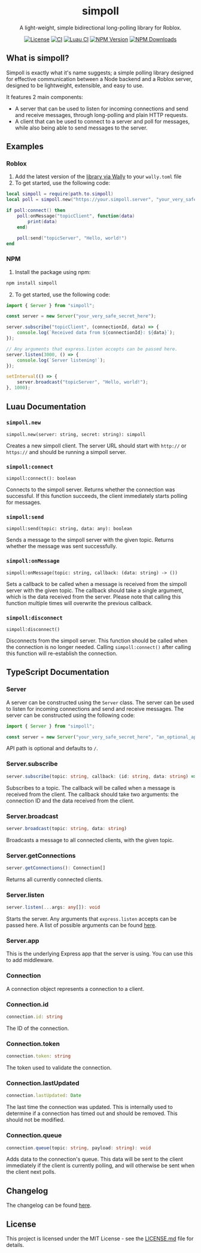 <div align="center">

# simpoll

A light-weight, simple bidirectional long-polling library for Roblox.

[![License](https://img.shields.io/github/license/virtualbutfake/simpoll?style=flat)](https://github.com/VirtualButFake/simpoll/blob/master/LICENSE.md)
[![CI](https://github.com/virtualbutfake/simpoll/actions/workflows/ci.yaml/badge.svg)](https://github.com/virtualbutfake/simpoll/actions)
[![Luau CI](https://github.com/virtualbutfake/simpoll/actions/workflows/luau-ci.yaml/badge.svg)](https://github.com/virtualbutfake/simpoll/actions)
[![NPM Version](https://img.shields.io/npm/v/simpoll)](https://www.npmjs.com/package/simpoll)
[![NPM Downloads](https://img.shields.io/npm/d18m/simpoll)](https://www.npmjs.com/package/simpoll)

</div>

## What is simpoll?

Simpoll is exactly what it's name suggests; a simple polling library designed for effective communication between a Node backend and a Roblox server, designed to be lightweight, extensible, and easy to use.

It features 2 main components:

-   A server that can be used to listen for incoming connections and send and receive messages, through long-polling and plain HTTP requests.
-   A client that can be used to connect to a server and poll for messages, while also being able to send messages to the server.

## Examples

### Roblox

1. Add the latest version of the [library via Wally](https://wally.run/package/virtualbutfake/simpoll) to your `wally.toml` file
2. To get started, use the following code:

```lua
local simpoll = require(path.to.simpoll)
local poll = simpoll.new("https://your.simpoll.server", "your_very_safe_secret_here")

if poll:connect() then
	poll:onMessage("topicClient", function(data)
		print(data)
	end)

	poll:send("topicServer", "Hello, world!")
end
```

### NPM

1. Install the package using npm:

```bash
npm install simpoll
```

2. To get started, use the following code:

```typescript
import { Server } from "simpoll";

const server = new Server("your_very_safe_secret_here");

server.subscribe("topicClient", (connectionId, data) => {
    console.log(`Received data from ${connectionId}: ${data}`);
});

// Any arguments that express.listen accepts can be passed here.
server.listen(3000, () => {
    console.log(`Server listening!`);
});

setInterval(() => {
    server.broadcast("topicServer", "Hello, world!");
}, 1000);
```

## Luau Documentation

### `simpoll.new`

```luau
simpoll.new(server: string, secret: string): simpoll
```

Creates a new simpoll client. The server URL should start with `http://` or `https://` and should be running a simpoll server.

### `simpoll:connect`

```luau
simpoll:connect(): boolean
```

Connects to the simpoll server. Returns whether the connection was successful. If this function succeeds, the client immediately starts polling for messages.

### `simpoll:send`

```luau
simpoll:send(topic: string, data: any): boolean
```

Sends a message to the simpoll server with the given topic. Returns whether the message was sent successfully.

### `simpoll:onMessage`

```luau
simpoll:onMessage(topic: string, callback: (data: string) -> ())
```

Sets a callback to be called when a message is received from the simpoll server with the given topic. The callback should take a single argument, which is the data received from the server. Please note that calling this function multiple times will overwrite the previous callback.

### `simpoll:disconnect`

```luau
simpoll:disconnect()
```

Disconnects from the simpoll server. This function should be called when the connection is no longer needed. Calling `simpoll:connect()` after calling this function will re-establish the connection.

## TypeScript Documentation

### Server

A server can be constructed using the `Server` class. The server can be used to listen for incoming connections and send and receive messages. The server can be constructed using the following code:

```typescript
import { Server } from "simpoll";

const server = new Server("your_very_safe_secret_here", "an_optional_api_path");
```

API path is optional and defaults to `/`.

### Server.subscribe

```typescript
server.subscribe(topic: string, callback: (id: string, data: string) => void)
```

Subscribes to a topic. The callback will be called when a message is received from the client. The callback should take two arguments: the connection ID and the data received from the client.

### Server.broadcast

```typescript
server.broadcast(topic: string, data: string)
```

Broadcasts a message to all connected clients, with the given topic.

### Server.getConnections

```typescript
server.getConnections(): Connection[]
```

Returns all currently connected clients.

### Server.listen

```typescript
server.listen(...args: any[]): void
```

Starts the server. Any arguments that `express.listen` accepts can be passed here. A list of possible arguments can be found [here](https://expressjs.com/en/4x/api.html#app.listen).

### Server.app

This is the underlying Express app that the server is using. You can use this to add middleware.

### Connection

A connection object represents a connection to a client.

### Connection.id

```typescript
connection.id: string
```

The ID of the connection.

### Connection.token

```typescript
connection.token: string
```

The token used to validate the connection.

### Connection.lastUpdated

```typescript
connection.lastUpdated: Date
```

The last time the connection was updated. This is internally used to determine if a connection has timed out and should be removed. This should not be modified.

### Connection.queue

```typescript
connection.queue(topic: string, payload: string): void
```

Adds data to the connection's queue. This data will be sent to the client immediately if the client is currently polling, and will otherwise be sent when the client next polls.

## Changelog

The changelog can be found [here](CHANGELOG.md).

## License

This project is licensed under the MIT License - see the [LICENSE.md](https://github.com/virtualbutfake/fusion-autocomplete/blob/master/LICENSE.md) file for details.
